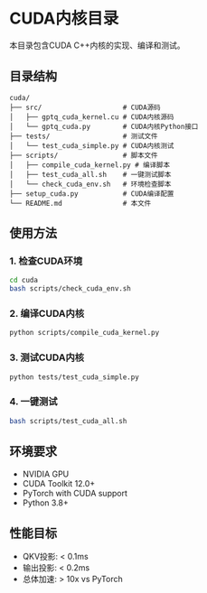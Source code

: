 # CUDA内核目录

本目录包含CUDA C++内核的实现、编译和测试。

## 目录结构

```
cuda/
├── src/                    # CUDA源码
│   ├── gptq_cuda_kernel.cu # CUDA内核源码
│   └── gptq_cuda.py        # CUDA内核Python接口
├── tests/                  # 测试文件
│   └── test_cuda_simple.py # CUDA内核测试
├── scripts/                # 脚本文件
│   ├── compile_cuda_kernel.py # 编译脚本
│   ├── test_cuda_all.sh    # 一键测试脚本
│   └── check_cuda_env.sh   # 环境检查脚本
├── setup_cuda.py           # CUDA编译配置
└── README.md               # 本文件
```

## 使用方法

### 1. 检查CUDA环境
```bash
cd cuda
bash scripts/check_cuda_env.sh
```

### 2. 编译CUDA内核
```bash
python scripts/compile_cuda_kernel.py
```

### 3. 测试CUDA内核
```bash
python tests/test_cuda_simple.py
```

### 4. 一键测试
```bash
bash scripts/test_cuda_all.sh
```

## 环境要求

- NVIDIA GPU
- CUDA Toolkit 12.0+
- PyTorch with CUDA support
- Python 3.8+

## 性能目标

- QKV投影: < 0.1ms
- 输出投影: < 0.2ms
- 总体加速: > 10x vs PyTorch
